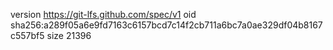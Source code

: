 version https://git-lfs.github.com/spec/v1
oid sha256:a289f05a6e9fd7163c6157bcd7c14f2cb711a6bc7a0ae329df04b8167c557bf5
size 21396
